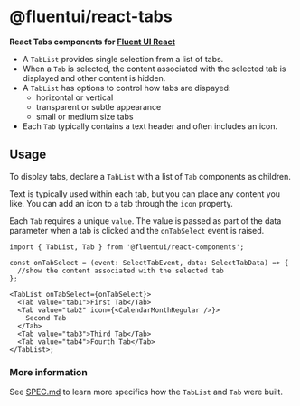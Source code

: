 # @fluentui/react-tabs

**React Tabs components for [Fluent UI React](https://developer.microsoft.com/en-us/fluentui)**

- A `TabList` provides single selection from a list of tabs.
- When a `Tab` is selected, the content associated with the selected tab is displayed and other content is hidden.
- A `TabList` has options to control how tabs are dispayed:
  - horizontal or vertical
  - transparent or subtle appearance
  - small or medium size tabs
- Each `Tab` typically contains a text header and often includes an icon.

## Usage

To display tabs, declare a `TabList` with a list of `Tab` components as children.

Text is typically used within each tab, but you can place any content you like.
You can add an icon to a tab through the `icon` property.

Each `Tab` requires a unique `value`.
The value is passed as part of the data parameter when a tab is clicked and the `onTabSelect` event is raised.

```tsx
import { TabList, Tab } from '@fluentui/react-components';

const onTabSelect = (event: SelectTabEvent, data: SelectTabData) => {
  //show the content associated with the selected tab
};

<TabList onTabSelect={onTabSelect}>
  <Tab value="tab1">First Tab</Tab>
  <Tab value="tab2" icon={<CalendarMonthRegular />}>
    Second Tab
  </Tab>
  <Tab value="tab3">Third Tab</Tab>
  <Tab value="tab4">Fourth Tab</Tab>
</TabList>;
```

### More information

See [SPEC.md](./Spec.md) to learn more specifics how the `TabList` and `Tab` were built.
